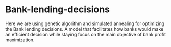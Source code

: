 # Bank-lending-decisions

Here we are using genetic algorithm and simulated annealing for optimizing the Bank lending decisions. A model that facilitates how banks would make an efficient decision while staying focus on the main objective of bank profit maximization.
